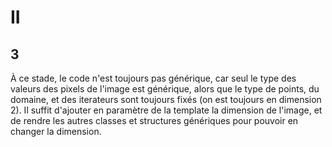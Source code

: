 # II
## 3
À ce stade, le code n'est toujours pas générique, car
seul le type des valeurs des pixels de l'image est générique, 
alors que le type de points, du domaine, et des iterateurs sont 
toujours fixés (on est toujours en dimension 2).
Il suffit d'ajouter en paramètre de la template la dimension de l'image, et de rendre les autres classes et structures génériques pour pouvoir en changer la dimension.
